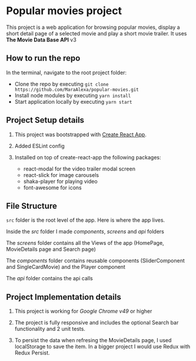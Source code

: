 # Popular movies project

This project is a web application for browsing popular movies, display a short detail page of a selected movie and play a short movie trailer.
It uses **The Movie Data Base API** v3

## How to run the repo

In the terminal, navigate to the root project folder:

- Clone the repo by executing `git clone https://github.com/MaraAlexa/popular-movies.git`
- Install node modules by executing `yarn install`
- Start application locally by executing `yarn start`

## Project Setup details

1. This project was bootstrapped with [Create React App](https://github.com/facebook/create-react-app).
2. Added ESLint config
3. Installed on top of create-react-app the following packages:

   - react-modal for the video trailer modal screen
   - react-slick for image carousels
   - shaka-player for playing video
   - font-awesome for icons

## File Structure

`src` folder is the root level of the app. Here is where the app lives.

Inside the _src_ folder I made _components_, _screens_ and _api_ folders

The _screens_ folder contains all the Views of the app (HomePage, MovieDetails page and Search page)

The _components_ folder contains reusable components (SliderComponent and SingleCardMovie) and the Player component

The _api_ folder contains the api calls

## Project Implementation details

1. This project is working for _Google Chrome v49_ or higher

2. The project is fully responsive and includes the optional Search bar functionality and 2 unit tests.

3. To persist the data when refresing the MovieDetails page, I used localStorage to save the item. In a bigger project I would use Redux with Redux Persist.
